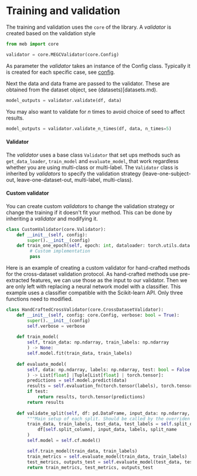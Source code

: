# Training and validation
The training and validation uses the `core` of the library. A *validator* is created based on the validation style

```python
from meb import core

validator = core.MEGCValidator(core.Config)
```

As parameter the *validator* takes an instance of the Config class. Typically it is created for each specific case, see [config](config.md).

Next the data and data frame are passed to the validator. These are obtained from the dataset object, see (datasets)[datasets.md).

```python
model_outputs = validator.validate(df, data)
```

You may also want to validate for $n$ times to avoid choice of seed to affect results.

```python
model_outputs = validator.validate_n_times(df, data, n_times=5)
```

#### Validator
The *validator* uses a base class `Validator` that set ups methods such as `get_data_loader`,  `train_model` and `evaluate_model`, that work regardless whether you are using multi-class or multi-label. The `Validator` class is inherited by *validators* to specify the validation strategy (leave-one-subject-out, leave-one-dataset-out, multi-label, multi-class).


#### Custom validator
You can create custom *validators* to change the validation strategy or change the training if it doesn't fit your method. This can be done by inheriting a *validator* and modifying it.

```python
class CustomValidator(core.Validator):
    def __init__(self, config):
        super().__init__(config)
    def train_one_epoch(self, epoch: int, dataloader: torch.utils.data.Dataloader):
         # Custom implementation
         pass
```
Here is an example of creating a custom validator for hand-crafted methods for the cross-dataset validation protocol. As hand-crafted methods use pre-extracted features, we can use those as the input to our validator. Then we are only left with replacing a neural network model with a classifier. This example uses a classifier compatible with the Scikit-learn API. Only three functions need to modified.

```python 
class HandCraftedCrossValidator(core.CrossDatasetValidator):
    def __init__(self, config: core.Config, verbose: bool = True):
        super().__init__(config)
        self.verbose = verbose
        
    def train_model(
        self, train_data: np.ndarray, train_labels: np.ndarray
        ) -> None:
        self.model.fit(train_data, train_labels)
        
    def evaluate_model(
        self, data: np.ndarray, labels: np.ndarray, test: bool = False
        ) -> List[float] |Tuple[List[float] | torch.tensor]:
        predictions = self.model.predict(data)
        results = self.evaluation_fn(torch.tensor(labels), torch.tensor(predictions))
        if test:
            return results, torch.tensor(predictions)
        return results
        
    def validate_split(self, df: pd.DataFrame, input_data: np.ndarray, labels: np.ndarray, split_name: str):
        """Main setup of each split. Should be called by the overriden validate method."""
        train_data, train_labels, test_data, test_labels = self.split_data(
            df[self.split_column], input_data, labels, split_name
        )
        self.model = self.cf.model()

        self.train_model(train_data, train_labels)
        train_metrics = self.evaluate_model(train_data, train_labels)
        test_metrics, outputs_test = self.evaluate_model(test_data, test_labels, test=True)
        return train_metrics, test_metrics, outputs_test
```


